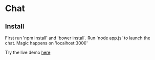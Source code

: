 # Chat


## Install

First run 'npm install' and 'bower install'. Run 'node
app.js' to launch the chat. Magic happens on 'localhost:3000'

Try the live demo [here](https://damp-anchorage-53305.herokuapp.com/index)